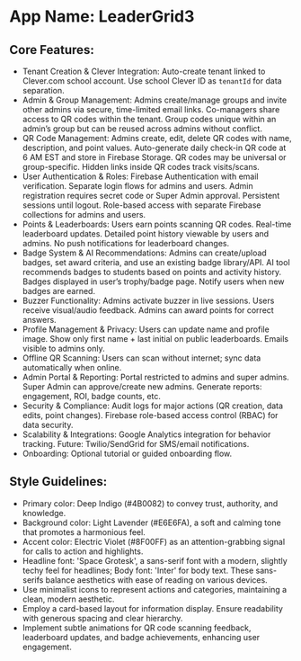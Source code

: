 # **App Name**: LeaderGrid3

## Core Features:

- Tenant Creation & Clever Integration: Auto-create tenant linked to Clever.com school account. Use school Clever ID as `tenantId` for data separation.
- Admin & Group Management: Admins create/manage groups and invite other admins via secure, time-limited email links. Co-managers share access to QR codes within the tenant. Group codes unique within an admin’s group but can be reused across admins without conflict.
- QR Code Management: Admins create, edit, delete QR codes with name, description, and point values. Auto-generate daily check-in QR code at 6 AM EST and store in Firebase Storage. QR codes may be universal or group-specific. Hidden links inside QR codes track visits/scans.
- User Authentication & Roles: Firebase Authentication with email verification. Separate login flows for admins and users. Admin registration requires secret code or Super Admin approval. Persistent sessions until logout. Role-based access with separate Firebase collections for admins and users.
- Points & Leaderboards: Users earn points scanning QR codes. Real-time leaderboard updates. Detailed point history viewable by users and admins. No push notifications for leaderboard changes.
- Badge System & AI Recommendations: Admins can create/upload badges, set award criteria, and use an existing badge library/API. AI tool recommends badges to students based on points and activity history. Badges displayed in user’s trophy/badge page. Notify users when new badges are earned.
- Buzzer Functionality: Admins activate buzzer in live sessions. Users receive visual/audio feedback. Admins can award points for correct answers.
- Profile Management & Privacy: Users can update name and profile image. Show only first name + last initial on public leaderboards. Emails visible to admins only.
- Offline QR Scanning: Users can scan without internet; sync data automatically when online.
- Admin Portal & Reporting: Portal restricted to admins and super admins. Super Admin can approve/create new admins. Generate reports: engagement, ROI, badge counts, etc.
- Security & Compliance: Audit logs for major actions (QR creation, data edits, point changes). Firebase role-based access control (RBAC) for data security.
- Scalability & Integrations: Google Analytics integration for behavior tracking. Future: Twilio/SendGrid for SMS/email notifications.
- Onboarding: Optional tutorial or guided onboarding flow.

## Style Guidelines:

- Primary color: Deep Indigo (#4B0082) to convey trust, authority, and knowledge.
- Background color: Light Lavender (#E6E6FA), a soft and calming tone that promotes a harmonious feel.
- Accent color: Electric Violet (#8F00FF) as an attention-grabbing signal for calls to action and highlights.
- Headline font: 'Space Grotesk', a sans-serif font with a modern, slightly techy feel for headlines; Body font: 'Inter' for body text. These sans-serifs balance aesthetics with ease of reading on various devices.
- Use minimalist icons to represent actions and categories, maintaining a clean, modern aesthetic.
- Employ a card-based layout for information display. Ensure readability with generous spacing and clear hierarchy.
- Implement subtle animations for QR code scanning feedback, leaderboard updates, and badge achievements, enhancing user engagement.
